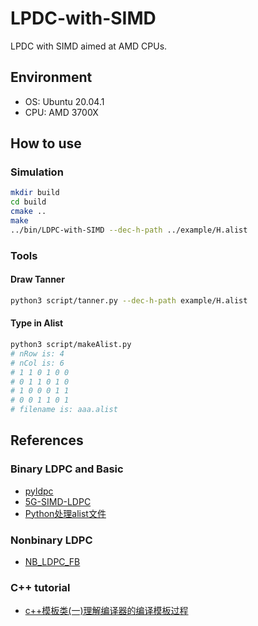 # LPDC-with-SIMD

LPDC with SIMD aimed at AMD CPUs.

## Environment

- OS: Ubuntu 20.04.1
- CPU: AMD 3700X

## How to use

### Simulation

```Bash
mkdir build
cd build
cmake ..
make
../bin/LDPC-with-SIMD --dec-h-path ../example/H.alist
```

### Tools

#### Draw Tanner

```Bash
python3 script/tanner.py --dec-h-path example/H.alist
```

#### Type in Alist

```Bash
python3 script/makeAlist.py
# nRow is: 4
# nCol is: 6
# 1 1 0 1 0 0 
# 0 1 1 0 1 0
# 1 0 0 0 1 1
# 0 0 1 1 0 1
# filename is: aaa.alist
```

## References

### Binary LDPC and Basic

- [pyldpc](https://github.com/hichamjanati/pyldpc.git)
- [5G-SIMD-LDPC](https://github.com/SherlockHsu/5G-SIMD-LDPC)
- [Python处理alist文件](https://www.cnblogs.com/lingr7/p/13038410.html)

### Nonbinary LDPC

- [NB_LDPC_FB](https://github.com/cedricomarchando/NB_LDPC_FB)

### C++ tutorial

- [c++模板类(一)理解编译器的编译模板过程](http://blog.csdn.net/onafioo/article/details/29857281)